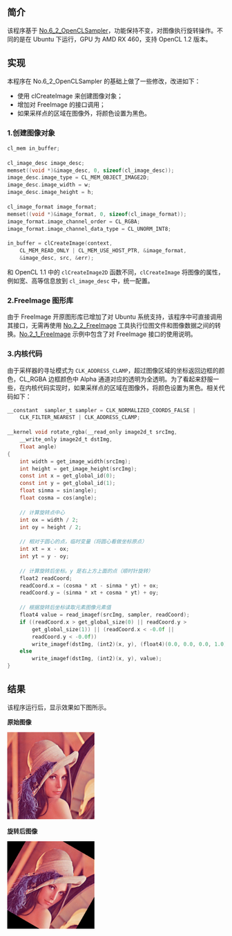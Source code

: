 ## 简介
该程序基于 [No.6_2_OpenCLSampler](../No.6_2_OpenCLSampler/OpenCLSampler.md)，功能保持不变，对图像执行旋转操作。不同的是在 Ubuntu 下运行，GPU 为 AMD RX 460，支持 OpenCL 1.2 版本。

## 实现
本程序在 No.6_2_OpenCLSampler 的基础上做了一些修改，改进如下：
- 使用 clCreateImage 来创建图像对象；
- 增加对 FreeImage 的接口调用；
- 如果采样点的区域在图像外，将颜色设置为黑色。

### 1.创建图像对象
```c
cl_mem in_buffer;

cl_image_desc image_desc;
memset((void *)&image_desc, 0, sizeof(cl_image_desc));
image_desc.image_type = CL_MEM_OBJECT_IMAGE2D;
image_desc.image_width = w;
image_desc.image_height = h;

cl_image_format image_format;
memset((void *)&image_format, 0, sizeof(cl_image_format));
image_format.image_channel_order = CL_RGBA;
image_format.image_channel_data_type = CL_UNORM_INT8;

in_buffer = clCreateImage(context,
	CL_MEM_READ_ONLY | CL_MEM_USE_HOST_PTR, &image_format,
	&image_desc, src, &err);
```
和 OpenCL 1.1 中的 `clCreateImage2D` 函数不同，`clCreateImage` 将图像的属性，例如宽、高等信息放到 `cl_image_desc` 中，统一配置。

### 2.FreeImage 图形库
由于 FreeImage 开原图形库已增加了对 Ubuntu 系统支持，该程序中可直接调用其接口，无需再使用 [No.2_2_FreeImage](../tools/No.2_2_FreeImage/FreeImage.md) 工具执行位图文件和图像数据之间的转换。[No.2_1_FreeImage](../tools/No.2_1_FreeImage/FreeImage.md) 示例中包含了对 FreeImage 接口的使用说明。

### 3.内核代码
由于采样器的寻址模式为 `CLK_ADDRESS_CLAMP`，超过图像区域的坐标返回边框的颜色，CL_RGBA 边框颜色中 Alpha 通道对应的透明为全透明。为了看起来舒服一些，在内核代码实现时，如果采样点的区域在图像外，将颜色设置为黑色。相关代码如下：
```c
__constant  sampler_t sampler = CLK_NORMALIZED_COORDS_FALSE |
	CLK_FILTER_NEAREST | CLK_ADDRESS_CLAMP;

__kernel void rotate_rgba(__read_only image2d_t srcImg,
	__write_only image2d_t dstImg,
	float angle)
{
	int width = get_image_width(srcImg);
	int height = get_image_height(srcImg);
	const int x = get_global_id(0);
	const int y = get_global_id(1);
	float sinma = sin(angle);
	float cosma = cos(angle);

	// 计算旋转点中心
	int ox = width / 2;
	int oy = height / 2;

	// 相对于圆心的点，临时变量（将圆心看做坐标原点）
	int xt = x - ox;
	int yt = y - oy;

	// 计算旋转后坐标。y 是右上方上面的点（顺时针旋转）
	float2 readCoord;
	readCoord.x = (cosma * xt - sinma * yt) + ox;
	readCoord.y = (sinma * xt + cosma * yt) + oy;

	// 根据旋转后坐标读取元素图像元素值
	float4 value = read_imagef(srcImg, sampler, readCoord);
	if ((readCoord.x > get_global_size(0) || readCoord.y >
		get_global_size(1)) || (readCoord.x < -0.0f ||
		readCoord.y < -0.0f))
		write_imagef(dstImg, (int2)(x, y), (float4)(0.0, 0.0, 0.0, 1.0));
	else
		write_imagef(dstImg, (int2)(x, y), value);
}
```

## 结果
该程序运行后，显示效果如下图所示。

**原始图像**

<img src="image/lenna.png" width="40%" height="40%">

**旋转后图像**

<img src="image/lenna_target.png" width="40%" height="20%">
